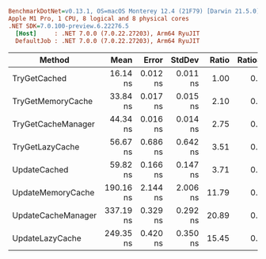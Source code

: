 ``` ini

BenchmarkDotNet=v0.13.1, OS=macOS Monterey 12.4 (21F79) [Darwin 21.5.0]
Apple M1 Pro, 1 CPU, 8 logical and 8 physical cores
.NET SDK=7.0.100-preview.6.22276.5
  [Host]     : .NET 7.0.0 (7.0.22.27203), Arm64 RyuJIT
  DefaultJob : .NET 7.0.0 (7.0.22.27203), Arm64 RyuJIT


```
|             Method |      Mean |    Error |   StdDev | Ratio | RatioSD |  Gen 0 | Allocated |
|------------------- |----------:|---------:|---------:|------:|--------:|-------:|----------:|
|       TryGetCached |  16.14 ns | 0.012 ns | 0.011 ns |  1.00 |    0.00 |      - |         - |
|  TryGetMemoryCache |  33.84 ns | 0.017 ns | 0.015 ns |  2.10 |    0.00 |      - |         - |
| TryGetCacheManager |  44.34 ns | 0.016 ns | 0.014 ns |  2.75 |    0.00 |      - |         - |
|    TryGetLazyCache |  56.67 ns | 0.686 ns | 0.642 ns |  3.51 |    0.04 |      - |         - |
|       UpdateCached |  59.82 ns | 0.166 ns | 0.147 ns |  3.71 |    0.01 | 0.0063 |      40 B |
|  UpdateMemoryCache | 190.16 ns | 2.144 ns | 2.006 ns | 11.79 |    0.12 | 0.0355 |     224 B |
| UpdateCacheManager | 337.19 ns | 0.329 ns | 0.292 ns | 20.89 |    0.02 | 0.0572 |     360 B |
|    UpdateLazyCache | 249.35 ns | 0.420 ns | 0.350 ns | 15.45 |    0.03 | 0.0763 |     480 B |
